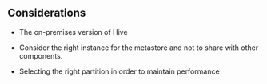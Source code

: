 ## Considerations

*    The on-premises version of Hive

*    Consider the right instance for the metastore and not to share with other components.

*    Selecting the right partition in order to maintain performance